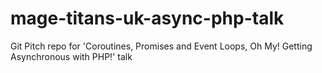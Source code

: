 # mage-titans-uk-async-php-talk
Git Pitch repo for 'Coroutines, Promises and Event Loops, Oh My! Getting Asynchronous with PHP!' talk
